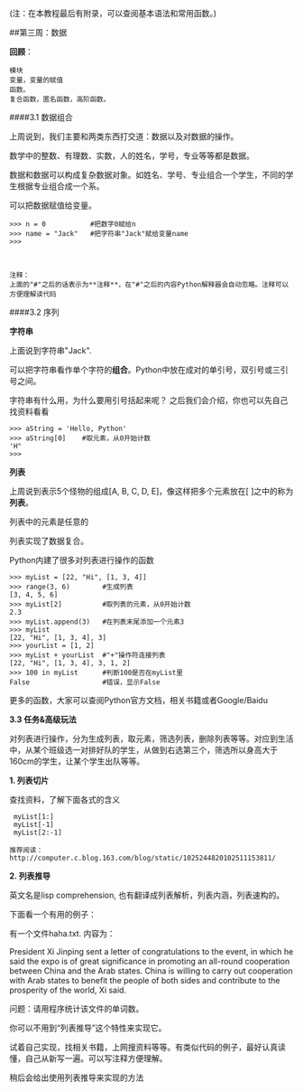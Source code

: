 (注：在本教程最后有附录，可以查阅基本语法和常用函数。)


##第三周：数据

**回顾**：

    模块
    变量，变量的赋值
    函数。
    复合函数，匿名函数，高阶函数。


####3.1 数据组合


上周说到，我们主要和两类东西打交道：数据以及对数据的操作。

数学中的整数、有理数、实数，人的姓名，学号，专业等等都是数据。


数据和数据可以构成复杂数据对象。如姓名、学号、专业组合一个学生，不同的学生根据专业组合成一个系。

可以把数据赋值给变量。

    >>> n = 0           #把数字0赋给n
    >>> name = "Jack"   #把字符串"Jack"赋给变量name
    >>> 



    注释：
    上面的"#"之后的话表示为**注释**，在"#"之后的内容Python解释器会自动忽略。注释可以方便理解读代码
    


    
####3.2 序列


**字符串**

上面说到字符串"Jack".

可以把字符串看作单个字符的**组合**。Python中放在成对的单引号，双引号或三引号之间。
    
字符串有什么用，为什么要用引号括起来呢？ 之后我们会介绍，你也可以先自己找资料看看

    >>> aString = 'Hello, Python'
    >>> aString[0]    #取元素，从0开始计数
    'H"
    >>> 

**列表**
    
上周说到表示5个怪物的组成[A, B, C, D, E]，像这样把多个元素放在[ ]之中的称为**列表**。

列表中的元素是任意的
  
    
    
列表实现了数据复合。

Python内建了很多对列表进行操作的函数

    >>> myList = [22, "Hi", [1, 3, 4]]
    >>> range(3, 6)        #生成列表
    [3, 4, 5, 6]
    >>> myList[2]          #取列表的元素，从0开始计数
    2.3
    >>> myList.append(3)   #在列表末尾添加一个元素3
    >>> myList  
    [22, "Hi", [1, 3, 4], 3]
    >>> yourList = [1, 2]
    >>> myList + yourList  #"+"操作符连接列表
    [22, "Hi", [1, 3, 4], 3, 1, 2]
    >>> 100 in myList      #判断100是否在myList里
    False                  #错误，显示False
    
更多的函数，大家可以查阅Python官方文档，相关书籍或者Google/Baidu

**3.3 任务&高级玩法**

对列表进行操作，分为生成列表，取元素，筛选列表，删除列表等等。对应到生活中，从某个班级选一对排好队的学生，从做到右选第三个，筛选所以身高大于160cm的学生，让某个学生出队等等。



**1. 列表切片**

查找资料，了解下面各式的含义

     myList[1:]
     myList[-1]
     myList[2:-1]

    推荐阅读： http://computer.c.blog.163.com/blog/static/1025244820102511153811/
    
    
**2. 列表推导**

英文名是lisp comprehension, 也有翻译成列表解析，列表内涵，列表速构的。
     
下面看一个有用的例子：

有一个文件haha.txt. 内容为：

President Xi Jinping sent a letter of congratulations to the event, in which he said the expo is of great significance in promoting an all-round cooperation between China and the Arab states. China is willing to carry out cooperation with Arab states to benefit the people of both sides and contribute to the prosperity of the world, Xi said.

问题：请用程序统计该文件的单词数。


你可以不用到“列表推导”这个特性来实现它。

试着自己实现，找相关书籍，上网搜资料等等。有类似代码的例子，最好认真读懂，自己从新写一遍。可以写注释方便理解。

稍后会给出使用列表推导来实现的方法

  
